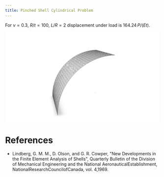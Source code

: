 ```yaml
---
title: Pinched Shell Cylindrical Problem
---
```



For $\nu = 0.3$, $R/t = 100$, $L/R = 2$ displacement under load is  $164.24 \, P / (E  t)$.

![](img/shell-0002.png)

# References

- Lindberg, G. M. M., D. Olson, and G. R. Cowper, "New Developments in the Finite Element
  Analysis of Shells", Quarterly Bulletin of the Division of Mechanical Engineering and the National
  AeronauticalEstablishment, NationalResearchCouncilofCanada, vol. 4,1969.

